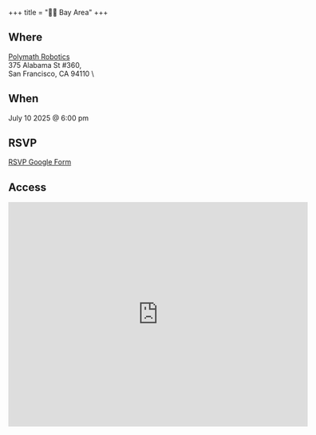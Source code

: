 +++
title = "🌅🌉 Bay Area"
+++
<!--If the venue for the month does not have a serviceable logo to use here consider omitting or using /images/bayarea/trolleyproblem.png as a place holder-->


## Where
<a href="https://www.polymathrobotics.com/">Polymath Robotics </a> \
375 Alabama St #360, \
San Francisco, CA 94110 \


## When
July 10 2025 @ 6:00 pm

## RSVP
<a href="https://forms.gle/st1X16q6hpZG7aRK9">RSVP Google Form</a>

## Access
<iframe src="https://www.google.com/maps/embed?pb=!1m18!1m12!1m3!1d3220.160131684692!2d-122.41442012330224!3d37.76457157198788!2m3!1f0!2f0!3f0!3m2!1i1024!2i768!4f13.1!3m3!1m2!1s0x808f7f0004c266b5%3A0x1baca18a0dde4c8d!2sPolymath%20Robotics!5e0!3m2!1sen!2sus!4v1749158654009!5m2!1sen!2sus" width="600" height="450" style="border:0;" allowfullscreen="" loading="lazy" referrerpolicy="no-referrer-when-downgrade"></iframe>
